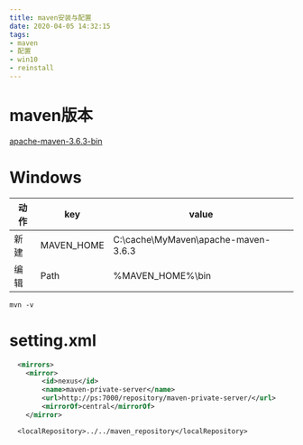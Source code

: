 ```yaml
---
title: maven安装与配置
date: 2020-04-05 14:32:15
tags:
- maven
- 配置
- win10
- reinstall
---
```


# maven版本

[apache-maven-3.6.3-bin](https://maven.apache.org/)

# Windows

| 动作 | key        | value                               |
| ---- | ---------- | ----------------------------------- |
| 新建 | MAVEN_HOME | C:\cache\MyMaven\apache-maven-3.6.3 |
| 编辑 | Path       | %MAVEN_HOME%\bin                    |

```
mvn -v
```



# setting.xml



```xml
  <mirrors>     
    <mirror>  
        <id>nexus</id>  
        <name>maven-private-server</name>  
        <url>http://ps:7000/repository/maven-private-server/</url>  
        <mirrorOf>central</mirrorOf>  
    </mirror>   
```

```
  <localRepository>../../maven_repository</localRepository>

```

